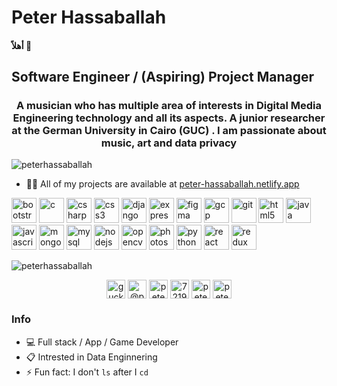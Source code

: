 # Peter Hassaballah
#### أهلاً 👋
<h2> Software Engineer / (Aspiring) Project Manager </h2>
<h3 align="center">A musician who has multiple area of interests in Digital Media Engineering technology and all its aspects. A junior researcher at the German University in Cairo (GUC) . I am passionate about music, art and data privacy</h3>

<p align="left"> <img src="https://komarev.com/ghpvc/?username=peterhassaballah" alt="peterhassaballah" /> </p>

- 👨‍💻 All of my projects are available at [peter-hassaballah.netlify.app](peter-hassaballah.netlify.app)

<p align="left">
  
  <img src="https://cdn.jsdelivr.net/gh/devicons/devicon/icons/bootstrap/bootstrap-original.svg" alt="bootstrap" width="40" height="40"/> 
  <img src="https://cdn.jsdelivr.net/gh/devicons/devicon/icons/c/c-original.svg" alt="c" width="40" height="40"/> 
  <img src="https://cdn.jsdelivr.net/gh/devicons/devicon/icons/csharp/csharp-original.svg" alt="csharp" width="40" height="40"/> 
  <img src="https://cdn.jsdelivr.net/gh/devicons/devicon/icons/css3/css3-plain.svg"  alt="css3" width="40" height="40"/> 
  <img src="https://cdn.jsdelivr.net/gh/devicons/devicon/icons/django/django-plain-wordmark.svg" alt="django" width="40" height="40"/> 
  <img src="https://cdn.jsdelivr.net/gh/devicons/devicon/icons/express/express-original-wordmark.svg" alt="express" width="40" height="40"/> 
  <img src="https://www.vectorlogo.zone/logos/figma/figma-icon.svg" alt="figma" width="40" height="40"/> 
  <img src="https://www.vectorlogo.zone/logos/google_cloud/google_cloud-icon.svg" alt="gcp" width="40" height="40"/> 
  <img src="https://www.vectorlogo.zone/logos/git-scm/git-scm-icon.svg" alt="git" width="40" height="40"/> 
  <img src="https://devicons.github.io/devicon/devicon.git/icons/html5/html5-original-wordmark.svg" alt="html5" width="40" height="40"/> 
  <img src="https://devicons.github.io/devicon/devicon.git/icons/java/java-original-wordmark.svg" alt="java" width="40" height="40"/> 
  <img src="https://devicons.github.io/devicon/devicon.git/icons/javascript/javascript-original.svg" alt="javascript" width="40" height="40"/> 
  <img src="https://devicons.github.io/devicon/devicon.git/icons/mongodb/mongodb-original-wordmark.svg" alt="mongodb" width="40" height="40"/> 
  <img src="https://devicons.github.io/devicon/devicon.git/icons/mysql/mysql-original-wordmark.svg" alt="mysql" width="40" height="40"/> 
  <img src="https://devicons.github.io/devicon/devicon.git/icons/nodejs/nodejs-original-wordmark.svg" alt="nodejs" width="40" height="40"/> 
  <img src="https://www.vectorlogo.zone/logos/opencv/opencv-icon.svg" alt="opencv" width="40" height="40"/> 
  <img src="https://devicons.github.io/devicon/devicon.git/icons/photoshop/photoshop-plain.svg" alt="photoshop" width="40" height="40"/> 
  <img src="https://devicons.github.io/devicon/devicon.git/icons/python/python-original.svg" alt="python" width="40" height="40"/> 
  <img src="https://devicons.github.io/devicon/devicon.git/icons/react/react-original-wordmark.svg" alt="react" width="40" height="40"/> 
  <img src="https://devicons.github.io/devicon/devicon.git/icons/redux/redux-original.svg" alt="redux" width="40" height="40"/></p>
  <img align="center" src="https://github-readme-stats.vercel.app/api/top-langs/?username=peterhassaballah&layout=compact&hide=html" alt="peterhassaballah" />

<p align="center">
<a href="https://codepen.io/guckoder" target="blank"><img align="center" src="https://cdn.jsdelivr.net/npm/simple-icons@3.0.1/icons/codepen.svg" alt="guckoder" height="30" width="30" /></a>
<a href="https://twitter.com/@peter2882" target="blank"><img align="center" src="https://cdn.jsdelivr.net/npm/simple-icons@3.0.1/icons/twitter.svg" alt="@peter2882" height="30" width="30" /></a>
<a href="https://linkedin.com/in/peter-hassaballah" target="blank"><img align="center" src="https://cdn.jsdelivr.net/npm/simple-icons@3.0.1/icons/linkedin.svg" alt="peter-hassaballah" height="30" width="30" /></a>
<a href="https://stackoverflow.com/users/7219733" target="blank"><img align="center" src="https://cdn.jsdelivr.net/npm/simple-icons@3.0.1/icons/stackoverflow.svg" alt="7219733" height="30" width="30" /></a>
<a href="https://kaggle.com/peterhassaballah" target="blank"><img align="center" src="https://cdn.jsdelivr.net/npm/simple-icons@3.0.1/icons/kaggle.svg" alt="peterhassaballah" height="30" width="30" /></a>
<a href="https://www.behance.net/peterhassaballah" target="blank"><img align="center" src="https://cdn.jsdelivr.net/npm/simple-icons@3.0.1/icons/behance.svg" alt="peterhassaballah" height="30" width="30" /></a>
</p>

### Info

- :computer: Full stack / App / Game Developer
- :clipboard: Intrested in Data Enginnering
- ⚡ Fun fact: I don't `ls` after I `cd`
